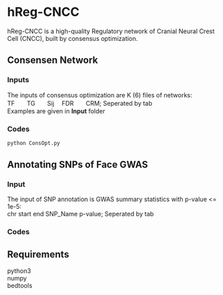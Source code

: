 # hReg-CNCC
hReg-CNCC is a high-quality Regulatory network of Cranial Neural Crest Cell (CNCC), built by consensus optimization.<br>

## Consensen Network
### Inputs
The inputs of consensus optimization are K (6) files of networks:<br>
TF　　TG　　Sij 　FDR　　CRM; Seperated by tab<br>
Examples are given in **Input** folder
### Codes
```bash
python ConsOpt.py
```
## Annotating SNPs of Face GWAS
### Input
The input of SNP annotation is GWAS summary statistics with p-value <= 1e-5:<br>
chr    start    end    SNP_Name    p-value; Seperated by tab<br>
### Codes

## Requirements
python3 <br>
numpy <br>
bedtools <br>
